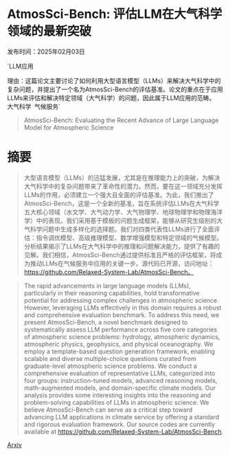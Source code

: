 # AtmosSci-Bench: 评估LLM在大气科学领域的最新突破

发布时间：2025年02月03日

`LLM应用

理由：这篇论文主要讨论了如何利用大型语言模型（LLMs）来解决大气科学中的复杂问题，并提出了一个名为AtmosSci-Bench的评估基准。论文的重点在于应用LLMs来评估和解决特定领域（大气科学）的问题，因此属于LLM应用的范畴。` `大气科学` `气候服务`

> AtmosSci-Bench: Evaluating the Recent Advance of Large Language Model for Atmospheric Science

# 摘要

> 大型语言模型（LLMs）的迅猛发展，尤其是在推理能力上的突破，为解决大气科学中的复杂问题带来了革命性的潜力。然而，要在这一领域充分发挥LLMs的作用，必须建立一个强大且全面的评估基准。为此，我们推出了AtmosSci-Bench，这是一个全新的基准，旨在系统评估LLMs在大气科学五大核心领域（水文学、大气动力学、大气物理学、地球物理学和物理海洋学）中的表现。我们采用基于模板的问题生成框架，能够从研究生级别的大气科学问题中生成多样化的选择题。我们对四类代表性LLMs进行了全面评估：指令调优模型、高级推理模型、数学增强模型和特定领域的气候模型。分析结果揭示了LLMs在大气科学中的推理和问题解决能力，提供了有趣的见解。我们相信，AtmosSci-Bench通过提供标准且严格的评估框架，将成为推动LLMs在气候服务中应用的关键一步。源代码已开源，访问地址：https://github.com/Relaxed-System-Lab/AtmosSci-Bench。

> The rapid advancements in large language models (LLMs), particularly in their reasoning capabilities, hold transformative potential for addressing complex challenges in atmospheric science. However, leveraging LLMs effectively in this domain requires a robust and comprehensive evaluation benchmark. To address this need, we present AtmosSci-Bench, a novel benchmark designed to systematically assess LLM performance across five core categories of atmospheric science problems: hydrology, atmospheric dynamics, atmospheric physics, geophysics, and physical oceanography. We employ a template-based question generation framework, enabling scalable and diverse multiple-choice questions curated from graduate-level atmospheric science problems. We conduct a comprehensive evaluation of representative LLMs, categorized into four groups: instruction-tuned models, advanced reasoning models, math-augmented models, and domain-specific climate models. Our analysis provides some interesting insights into the reasoning and problem-solving capabilities of LLMs in atmospheric science. We believe AtmosSci-Bench can serve as a critical step toward advancing LLM applications in climate service by offering a standard and rigorous evaluation framework. Our source codes are currently available at https://github.com/Relaxed-System-Lab/AtmosSci-Bench.

[Arxiv](https://arxiv.org/abs/2502.01159)